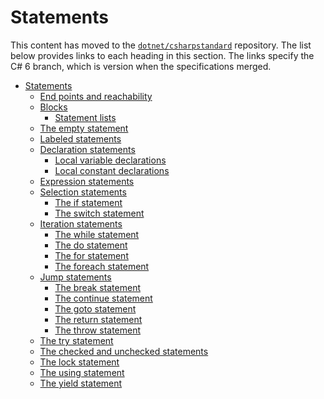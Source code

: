 # Statements

This content has moved to the [`dotnet/csharpstandard`](https://github.com/dotnet/csharpstandard) repository.
The list below provides links to each heading in this section. The links specify the C# 6 branch, which is version when the specifications merged.

- <a id="statements"></a>[Statements](https://github.com/dotnet/csharpstandard/blob/draft-v6/standard/statements.md#12-statements)
  - <a id="end-points-and-reachability"></a>[End points and reachability](https://github.com/dotnet/csharpstandard/blob/draft-v6/standard/statements.md#122-end-points-and-reachability)
  - <a id="blocks"></a>[Blocks](https://github.com/dotnet/csharpstandard/blob/draft-v6/standard/statements.md#123-blocks)
    - <a id="statement-lists"></a>[Statement lists](https://github.com/dotnet/csharpstandard/blob/draft-v6/standard/statements.md#1232-statement-lists)
  - <a id="the-empty-statement"></a>[The empty statement](https://github.com/dotnet/csharpstandard/blob/draft-v6/standard/statements.md#124-the-empty-statement)
  - <a id="labeled-statements"></a>[Labeled statements](https://github.com/dotnet/csharpstandard/blob/draft-v6/standard/statements.md#125-labeled-statements)
  - <a id="declaration-statements"></a>[Declaration statements](https://github.com/dotnet/csharpstandard/blob/draft-v6/standard/statements.md#126-declaration-statements)
    - <a id="local-variable-declarations"></a>[Local variable declarations](https://github.com/dotnet/csharpstandard/blob/draft-v6/standard/statements.md#1262-local-variable-declarations)
    - <a id="local-constant-declarations"></a>[Local constant declarations](https://github.com/dotnet/csharpstandard/blob/draft-v6/standard/statements.md#1263-local-constant-declarations)
  - <a id="expression-statements"></a>[Expression statements](https://github.com/dotnet/csharpstandard/blob/draft-v6/standard/statements.md#127-expression-statements)
  - <a id="selection-statements"></a>[Selection statements](https://github.com/dotnet/csharpstandard/blob/draft-v6/standard/statements.md#128-selection-statements)
    - <a id="the-if-statement"></a>[The if statement](https://github.com/dotnet/csharpstandard/blob/draft-v6/standard/statements.md#1282-the-if-statement)
    - <a id="the-switch-statement"></a>[The switch statement](https://github.com/dotnet/csharpstandard/blob/draft-v6/standard/statements.md#1283-the-switch-statement)
  - <a id="iteration-statements"></a>[Iteration statements](https://github.com/dotnet/csharpstandard/blob/draft-v6/standard/statements.md#129-iteration-statements)
    - <a id="the-while-statement"></a>[The while statement](https://github.com/dotnet/csharpstandard/blob/draft-v6/standard/statements.md#1292-the-while-statement)
    - <a id="the-do-statement"></a>[The do statement](https://github.com/dotnet/csharpstandard/blob/draft-v6/standard/statements.md#1293-the-do-statement)
    - <a id="the-for-statement"></a>[The for statement](https://github.com/dotnet/csharpstandard/blob/draft-v6/standard/statements.md#1294-the-for-statement)
    - <a id="the-foreach-statement"></a>[The foreach statement](https://github.com/dotnet/csharpstandard/blob/draft-v6/standard/statements.md#1295-the-foreach-statement)
  - <a id="jump-statements"></a>[Jump statements](https://github.com/dotnet/csharpstandard/blob/draft-v6/standard/statements.md#1210-jump-statements)
    - <a id="the-break-statement"></a>[The break statement](https://github.com/dotnet/csharpstandard/blob/draft-v6/standard/statements.md#12102-the-break-statement)
    - <a id="the-continue-statement"></a>[The continue statement](https://github.com/dotnet/csharpstandard/blob/draft-v6/standard/statements.md#12103-the-continue-statement)
    - <a id="the-goto-statement"></a>[The goto statement](https://github.com/dotnet/csharpstandard/blob/draft-v6/standard/statements.md#12104-the-goto-statement)
    - <a id="the-return-statement"></a>[The return statement](https://github.com/dotnet/csharpstandard/blob/draft-v6/standard/statements.md#12105-the-return-statement)
    - <a id="the-throw-statement"></a>[The throw statement](https://github.com/dotnet/csharpstandard/blob/draft-v6/standard/statements.md#12106-the-throw-statement)
  - <a id="the-try-statement"></a>[The try statement](https://github.com/dotnet/csharpstandard/blob/draft-v6/standard/statements.md#1211-the-try-statement)
  - <a id="the-checked-and-unchecked-statements"></a>[The checked and unchecked statements](https://github.com/dotnet/csharpstandard/blob/draft-v6/standard/statements.md#1212-the-checked-and-unchecked-statements)
  - <a id="the-lock-statement"></a>[The lock statement](https://github.com/dotnet/csharpstandard/blob/draft-v6/standard/statements.md#1213-the-lock-statement)
  - <a id="the-using-statement"></a>[The using statement](https://github.com/dotnet/csharpstandard/blob/draft-v6/standard/statements.md#1214-the-using-statement)
  - <a id="the-yield-statement"></a>[The yield statement](https://github.com/dotnet/csharpstandard/blob/draft-v6/standard/statements.md#1215-the-yield-statement)
